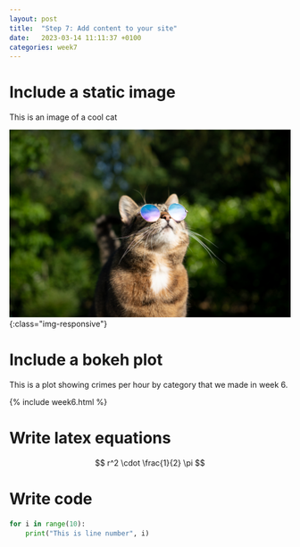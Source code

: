 ```yaml
---
layout: post
title:  "Step 7: Add content to your site"
date:   2023-03-14 11:11:37 +0100
categories: week7
---
```


# Include a static image
This is an image of a cool cat

![A cool cat](/images/cool_cat.jpg){:class="img-responsive"}

# Include a bokeh plot
This is a plot showing crimes per hour by category that we made in week 6. 

{% include week6.html %}

# Write latex equations
$$
r^2 \cdot \frac{1}{2} \pi 
$$

# Write code
```python
for i in range(10):
    print("This is line number", i)
```